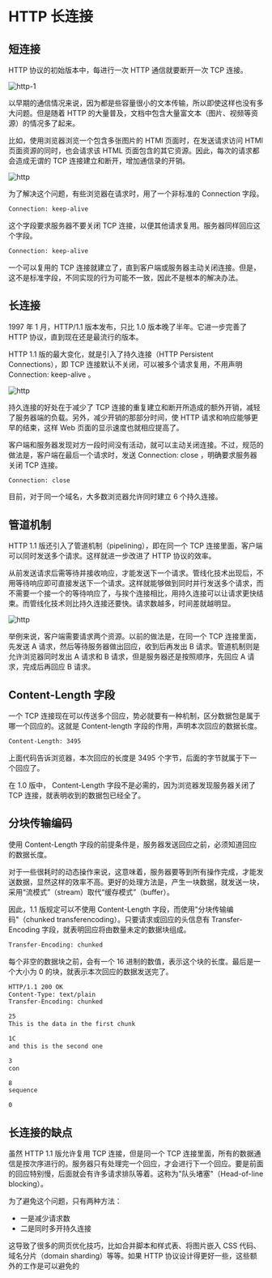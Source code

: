# HTTP 长连接

## 短连接

HTTP 协议的初始版本中，每进⾏⼀次 HTTP 通信就要断开⼀次 TCP 连接。

![http-1](./img/http-1.png)

以早期的通信情况来说，因为都是些容量很⼩的⽂本传输，所以即使这样也没有多⼤问题。但是随着 HTTP 的⼤量普及，⽂档中包含⼤量富⽂本（图⽚、视频等资源）的情况多了起来。

⽐如，使⽤浏览器浏览⼀个包含多张图⽚的 HTMl ⻚⾯时，在发送请求访问 HTMl ⻚⾯资源的同时，也会请求该 HTML ⻚⾯包含的其它资源。因此，每次的请求都会造成⽆谓的 TCP 连接建⽴和断开，增加通信录的开销。

![http](./img/http-2.png)

为了解决这个问题，有些浏览器在请求时，⽤了⼀个⾮标准的 Connection 字段。

```txt
Connection: keep-alive
```

这个字段要求服务器不要关闭 TCP 连接，以便其他请求复⽤。服务器同样回应这个字段。

```txt
Connection: keep-alive
```

⼀个可以复⽤的 TCP 连接就建⽴了，直到客户端或服务器主动关闭连接。但是，这不是标准字段，不同实现的⾏为可能不⼀致，因此不是根本的解决办法。

## ⻓连接

1997 年 1 ⽉，HTTP/1.1 版本发布，只⽐ 1.0 版本晚了半年。它进⼀步完善了 HTTP 协议，直到现在还是最流⾏的版本。

HTTP 1.1 版的最⼤变化，就是引⼊了持久连接（HTTP Persistent Connections），即 TCP 连接默认不关闭，可以被多个请求复⽤，不⽤声明 Connection: keep-alive 。

![http](./img/http-3.png)

持久连接的好处在于减少了 TCP 连接的重复建⽴和断开所造成的额外开销，减轻了服务器端的负载。另外，减少开销的那部分时间，使 HTTP 请求和响应能够更早的结束，这样 Web ⻚⾯的显示速度也就相应提⾼了。

客户端和服务器发现对⽅⼀段时间没有活动，就可以主动关闭连接。不过，规范的做法是，客户端在最后⼀个请求时，发送 Connection: close ，明确要求服务器关闭 TCP 连接。

```txt
Connection: close
```

⽬前，对于同⼀个域名，⼤多数浏览器允许同时建⽴ 6 个持久连接。

## 管道机制

HTTP 1.1 版还引⼊了管道机制（pipelining），即在同⼀个 TCP 连接⾥⾯，客户端可以同时发送多个请求。这样就进⼀步改进了 HTTP 协议的效率。

从前发送请求后需等待并接收响应，才能发送下⼀个请求。管线化技术出现后，不⽤等待响应即可直接发送下⼀个请求。这样就能够做到同时并⾏发送多个请求，⽽不需要⼀个接⼀个的等待响应了，与挨个连接相⽐，⽤持久连接可以让请求更快结束。⽽管线化技术则⽐持久连接还要快。请求数越多，时间差就越明显。

![http](./img/http-4.png)

举例来说，客户端需要请求两个资源。以前的做法是，在同⼀个 TCP 连接⾥⾯，先发送 A 请求，然后等待服务器做出回应，收到后再发出 B 请求。管道机制则是允许浏览器同时发出 A 请求和 B 请求，但是服务器还是按照顺序，先回应 A 请求，完成后再回应 B 请求。

## Content-Length 字段

⼀个 TCP 连接现在可以传送多个回应，势必就要有⼀种机制，区分数据包是属于哪⼀个回应的。这就是 Content-length 字段的作⽤，声明本次回应的数据⻓度。

```txt
Content-Length: 3495
```

上⾯代码告诉浏览器，本次回应的⻓度是 3495 个字节，后⾯的字节就属于下⼀个回应了。

在 1.0 版中， Content-Length 字段不是必需的，因为浏览器发现服务器关闭了 TCP 连接，就表明收到的数据包已经全了。

## 分块传输编码

使⽤ Content-Length 字段的前提条件是，服务器发送回应之前，必须知道回应的数据⻓度。

对于⼀些很耗时的动态操作来说，这意味着，服务器要等到所有操作完成，才能发送数据，显然这样的效率不⾼。更好的处理⽅法是，产⽣⼀块数据，就发送⼀块，采⽤“流模式”（stream）取代“缓存模式”（buffer）。

因此，1.1 版规定可以不使⽤ Content-Length 字段，⽽使⽤"分块传输编码"（chunked transferencoding）。只要请求或回应的头信息有 Transfer-Encoding 字段，就表明回应将由数量未定的数据块组成。

```txt
Transfer-Encoding: chunked
```

每个⾮空的数据块之前，会有⼀个 16 进制的数值，表示这个块的⻓度。最后是⼀个⼤⼩为 0 的块，就表示本次回应的数据发送完了。

```txt
HTTP/1.1 200 OK
Content-Type: text/plain
Transfer-Encoding: chunked

25
This is the data in the first chunk

1C
and this is the second one

3
con

8
sequence

0
```

## ⻓连接的缺点

虽然 HTTP 1.1 版允许复⽤ TCP 连接，但是同⼀个 TCP 连接⾥⾯，所有的数据通信是按次序进⾏的。服务器只有处理完⼀个回应，才会进⾏下⼀个回应。要是前⾯的回应特别慢，后⾯就会有许多请求排队等着。这称为"队头堵塞"（Head-of-line blocking）。

为了避免这个问题，只有两种⽅法：

- ⼀是减少请求数
- ⼆是同时多开持久连接

这导致了很多的⽹⻚优化技巧，⽐如合并脚本和样式表、将图⽚嵌⼊ CSS 代码、域名分⽚（domain sharding）等等。如果 HTTP 协议设计得更好⼀些，这些额外的⼯作是可以避免的
